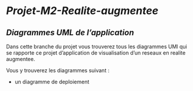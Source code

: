 # **_Projet-M2-Realite-augmentee_**

## **_Diagrammes UML de l’application_**

Dans cette branche du projet vous trouverez tous les diagrammes UMl qui se rapporte ce projet d’application de visualisation d’un reseaux en realite augmentee.

Vous y trouverez les diagrammes suivant :

- un diagramme de deploiement
